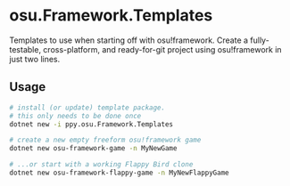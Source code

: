 # osu.Framework.Templates

Templates to use when starting off with osu!framework. Create a fully-testable, cross-platform, and ready-for-git project using osu!framework in just two lines.

## Usage

```bash
# install (or update) template package.
# this only needs to be done once
dotnet new -i ppy.osu.Framework.Templates

# create a new empty freeform osu!framework game
dotnet new osu-framework-game -n MyNewGame

# ...or start with a working Flappy Bird clone
dotnet new osu-framework-flappy-game -n MyNewFlappyGame
```
